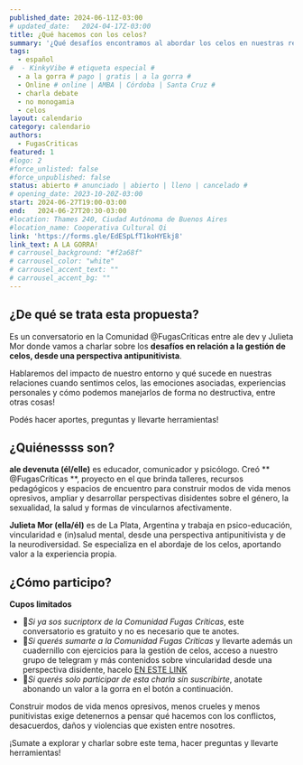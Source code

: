 ```yaml
---
published_date: 2024-06-11Z-03:00
# updated_date:   2024-04-17Z-03:00
title: ¿Qué hacemos con los celos?
summary: '¿Qué desafíos encontramos al abordar los celos en nuestras relaciones? ¿Cómo podemos gestionarlos de formas menos punitivas?'
tags:
  - español
#  - KinkyVibe # etiqueta especial #
  - a la gorra # pago | gratis | a la gorra #
  - Online # online | AMBA | Córdoba | Santa Cruz #
  - charla debate
  - no monogamia
  - celos
layout: calendario
category: calendario
authors:
  - FugasCriticas
featured: 1
#logo: 2
#force_unlisted: false
#force_unpublished: false
status: abierto # anunciado | abierto | lleno | cancelado #
# opening_date: 2023-10-20Z-03:00
start: 2024-06-27T19:00-03:00
end:   2024-06-27T20:30-03:00
#location: Thames 240, Ciudad Autónoma de Buenos Aires
#location_name: Cooperativa Cultural Qi
link: 'https://forms.gle/EdESpLfT1koHYEkj8'
link_text: A LA GORRA!
# carrousel_background: "#f2a68f"
# carrousel_color: "white"
# carrousel_accent_text: ""
# carrousel_accent_bg: ""
---
```


## ¿De qué se trata esta propuesta?

Es un conversatorio en la Comunidad @FugasCríticas entre ale dev y Julieta Mor donde vamos a charlar sobre los **desafíos en relación a la gestión de celos, desde una perspectiva antipunitivista**.

Hablaremos del impacto de nuestro entorno y qué sucede en nuestras relaciones cuando sentimos celos, las emociones asociadas, experiencias personales y cómo podemos manejarlos de forma no destructiva, entre otras cosas!


Podés hacer aportes, preguntas y llevarte herramientas!
## ¿Quiénessss son?

**ale devenuta (él/elle)** es educador, comunicador y psicólogo. Creó ** @FugasCríticas **, proyecto en el que brinda talleres, recursos pedagógicos y espacios de encuentro para construir modos de vida menos opresivos, ampliar y desarrollar perspectivas disidentes sobre el género, la sexualidad, la salud y formas de vincularnos afectivamente.

**Julieta Mor (ella/él)** es de La Plata, Argentina y trabaja en psico-educación, vincularidad e (in)salud mental, desde una perspectiva antipunitivista y de la neurodiversidad. Se especializa en el abordaje de los celos, aportando valor a la experiencia propia.

## ¿Cómo participo? 

**Cupos limitados**

- 💫*Si ya sos sucriptorx de la Comunidad Fugas Críticas*, este conversatorio es gratuito y no es necesario que te anotes.
- 💫*Si querés sumarte a la Comunidad Fugas Críticas* y llevarte además un cuadernillo con ejercicios para la gestión de celos, acceso a nuestro grupo de telegram y más contenidos sobre vincularidad desde una perspectiva disidente, hacelo [EN ESTE LINK](https://fugascriticas.com/suscripcion) 
- 💫*Si querés solo participar de esta charla sin suscribirte*, anotate abonando un valor a la gorra en el botón a continuación.

Construir modos de vida menos opresivos, menos crueles y menos punitivistas exige detenernos a pensar qué hacemos con los conflictos, desacuerdos, daños y violencias que existen entre nosotres.

¡Sumate a explorar y charlar sobre este tema, hacer preguntas y llevarte herramientas!